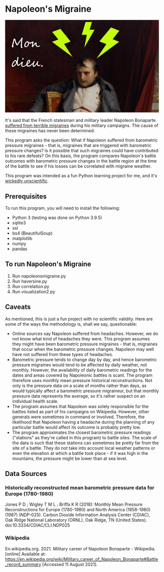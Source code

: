 # Napoleon's Migraine
![Altered painting of Napoleon by Deroche showing lightning symbols and 'mon dieu' to indicate migraine](MigraineNapoleon.jpg)

It's said that the French statesman and military leader Napoleon Bonaparte [suffered from terrible migraines](https://www.washingtonpost.com/archive/lifestyle/wellness/1994/12/20/migraines-torment-the-worst-in-the-world/581d8895-11c0-4484-959a-30713ec325e7/) during his military campaigns. The cause of these migraines has never been determined.

This program asks the question: What if Napoleon suffered from barometric pressure migraines - that is, migraines that are triggered with barometric pressure changes? Is it possible that such migraines could have contributed to his rare defeats? On this basis, the program compares Napoleon's battle outcomes with barometric pressure changes in the battle region at the time of the battle to see if his losses can be correlated with migraine weather. 

This program was intended as a fun Python learning project for me, and it's [wickedly unscientific](#Caveats).

## Prerequisites
To run this program, you will need to install the following:
* Python 3 (testing was done on Python 3.9.5)
* sqlite3
* ssl
* bs4 (BeautifulSoup)
* matplotlib
* numpy
* pandas

## To run Napoleon's Migraine
1. Run napoleonsmigraine.py
1. Run haversine.py
1. Run correlation.py
1. Run visualization2.py

## <a name="Caveats"></a>Caveats
As mentioned, this is just a fun project with no scientific validity. Here are some of the ways the methodology is, shall we say, questionable:
* Online sources say Napoleon suffered from headaches. However, we do not know what kind of headaches they were. This program assumes they might have been barometric pressure migraines - that is, migraines that occur when the barometric pressure changes. Napoleon may well have not suffered from these types of headaches.
* Barometric pressure tends to change day by day, and hence barometric pressure migraines would tend to be affected by daily weather, not monthly. However, the availability of daily barometric readings for the dates and areas covered by Napoleonic battles is scant. The program therefore uses monthly mean pressure historical reconstructions. Not only is the pressure data on a scale of months rather than days, as would typically affect a barometric pressure migraineur, but that monthly pressure data represents the average, so it's rather suspect on an individual health scale.
* The program assumes that Napoleon was solely responsible for the battles listed as part of his campaigns on Wikipedia. However, other generals were sometimes in command or involved. Therefore, the likelihood that Napoleon having a headache during the planning of any particular battle would affect its outcome is probably pretty low.
* The program approximates the closest barometric pressure readings ("stations" as they're called in this program) to battle sites. The scale of the data is such that these stations can sometimes be pretty far from the site of a battle. They do not take into account local weather patterns or even the elevation at which a battle took place - if it was high in the mountains, the pressure might be lower than at sea level.

## Data Sources
### Historically reconstructed mean barometric pressure data for Europe (1780-1980)
Jones P D ; Wigley T M L ; Briffa K R (2018): Monthly Mean Pressure Reconstructions for Europe (1780-1980) and North America (1858-1980) (1987) (NDP-025). Carbon Dioxide Information Analysis Center (CDIAC), Oak Ridge National Laboratory (ORNL), Oak Ridge, TN (United States). doi:10.3334/CDIAC/CLI.NDP025

### Wikipedia
En.wikipedia.org. 2021. Military career of Napoleon Bonaparte - Wikipedia. [online] Available at: <https://en.wikipedia.org/wiki/Military_career_of_Napoleon_Bonaparte#Battle_record_summary> [Accessed 11 August 2021].
